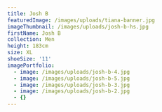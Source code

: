 ```yaml
---
title: Josh B
featuredImage: /images/uploads/tiana-banner.jpg
imageThumbnail: /images/uploads/josh-b-hs.jpg
firstName: Josh B
collection: Men
height: 183cm
size: XL
shoeSize: '11'
imagePortfolio:
  - image: /images/uploads/josh-b-4.jpg
  - image: /images/uploads/josh-b-5.jpg
  - image: /images/uploads/josh-b-3.jpg
  - image: /images/uploads/josh-b-2.jpg
  - {}
---
```


